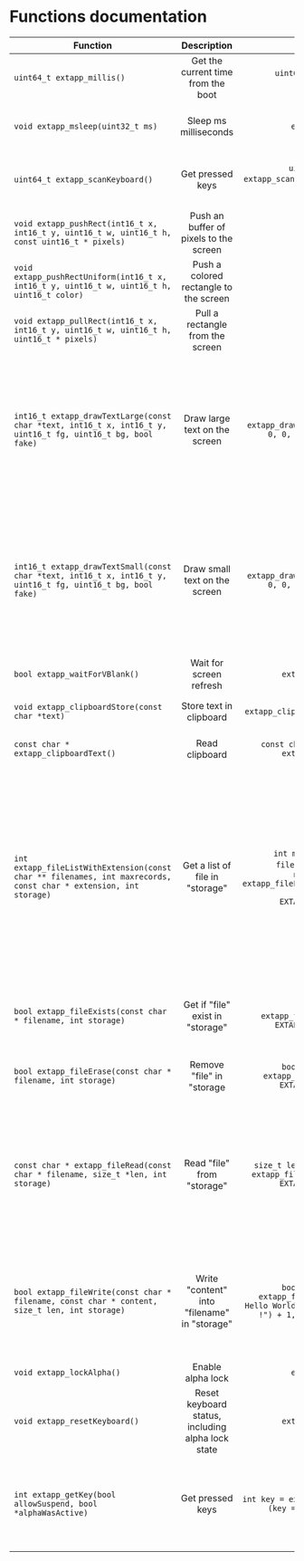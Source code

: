 # Functions documentation

| Function                                                                                                         |                    Description                    |                                                                             Usage                                                                             |                                                                                                Arguments                                                                                                |                                                                  Returns |
| ---------------------------------------------------------------------------------------------------------------- | :-----------------------------------------------: | :-----------------------------------------------------------------------------------------------------------------------------------------------------------: | :-----------------------------------------------------------------------------------------------------------------------------------------------------------------------------------------------------: | -----------------------------------------------------------------------: |
| `uint64_t extapp_millis()`                                                                                       |        Get the current time from the boot         |                                                          `uint64_t time_from_boot = extapp_millis()`                                                          |                                                                                                 Nothing                                                                                                 |                                            Time from the boot (uint64_t) |
| `void extapp_msleep(uint32_t ms)`                                                                                |               Sleep ms milliseconds               |                                                                     `extapp_msleep(100)`                                                                      |                                                                                   The number of milliseconds to sleep                                                                                   |                                                                  Nothing |
| `uint64_t extapp_scanKeyboard()`                                                                                 |                 Get pressed keys                  |                                            `uint64_t keysDown = extapp_scanKeyboard()` TODO: Handle it in example                                             |                                                                                                 Nothing                                                                                                 |            Key down, can be identified by constants like `SCANCODE_Left` |
| `void extapp_pushRect(int16_t x, int16_t y, uint16_t w, uint16_t h, const uint16_t * pixels)`                    |      Push an buffer of pixels to the screen       |                                                                             TODO                                                                              |                                                                                                  TODO                                                                                                   |                                                                  Nothing |
| `void extapp_pushRectUniform(int16_t x, int16_t y, uint16_t w, uint16_t h, uint16_t color)`                      |      Push a colored rectangle to the screen       |                                                                             TODO                                                                              |                                                                                                  TODO                                                                                                   |                                                                  Nothing |
| `void extapp_pullRect(int16_t x, int16_t y, uint16_t w, uint16_t h, uint16_t * pixels)`                          |         Pull a rectangle from the screen          |                                                                             TODO                                                                              |                                                                                                  TODO                                                                                                   |                                                                  Nothing |
| `int16_t extapp_drawTextLarge(const char *text, int16_t x, int16_t y, uint16_t fg, uint16_t bg, bool fake)`      |           Draw large text on the screen           |                                             `extapp_drawTextLarge("Hello World !", 0, 0, 0x0000, 0xFFFF, false)`                                              |                                the text, x, the x position, the y position, the foreground color, the background color, fake : don't draw the text, just return his size                                |                                                    The width of the text |
| `int16_t extapp_drawTextSmall(const char *text, int16_t x, int16_t y, uint16_t fg, uint16_t bg, bool fake)`      |           Draw small text on the screen           |                                             `extapp_drawTextSmall("Hello World !", 0, 0, 0x0000, 0xFFFF, false)`                                              |                                the text, x, the x position, the y position, the foreground color, the background color, fake : don't draw the text, just return his size                                |                                                    The width of the text |
| `bool extapp_waitForVBlank()`                                                                                    |              Wait for screen refresh              |                                                                   `extapp_waitForVBlank()`                                                                    |                                                                                                 Nothing                                                                                                 |                                                             If it worked |
| `void extapp_clipboardStore(const char *text)`                                                                   |              Store text in clipboard              |                                                           `extapp_clipboardStore("Hello World !")`                                                            |                                                                                   The text to store in the clipboard                                                                                    |                                                                  Nothing |
| `const char * extapp_clipboardText()`                                                                            |                  Read clipboard                   |                                                   `const char * clipboardContent = extapp_clipboardText()`                                                    |                                                                                                 Nothing                                                                                                 |                                             The content of the clipboard |
| `int extapp_fileListWithExtension(const char ** filenames, int maxrecords, const char * extension, int storage)` |          Get a list of file in "storage"          | `int max_files = 10;` `char * filenames[max_files];` `int numberOfRecords = extapp_fileListWithExtension(filenames, max_files, "py", EXTAPP_RAM_FILE_SYSTEM)` | The array to store the list of files, the maximum number of records (should be equal to the length of the array), the extension of the files to match (only on RAM file system), and the storage to use |                                           The number of records returned |
| `bool extapp_fileExists(const char * filename, int storage)`                                                     |         Get if "file"  exist in "storage"         |                                         `bool fileExits = extapp_fileExists("script1.py", EXTAPP_FLASH_FILE_SYSTEM)`                                          |                                                                              The filename of the file, the storage to use                                                                               |                                                       If the file exists |
| `bool extapp_fileErase(const char * filename, int storage)`                                                      |             Remove "file" in "storage             |                                        `bool eraseSuccessful = extapp_fileErase("script1.py", EXTAPP_RAM_FILE_SYSTEM)`                                        |                                                                              The filename of the file, the storage to use                                                                               |                                                  If the operation worked |
| `const char * extapp_fileRead(const char * filename, size_t *len, int storage)`                                  |            Read "file" from "storage"             |                               `size_t len; const char * content = extapp_fileRead("script1.py", &len, EXTAPP_RAM_FILE_SYSTEM)`                                |                                       The filename of the file, a pointer to a `size_t` variable to store the size of the file (can be NULL), the storage to use                                        |                                                  The content of the file |
| `bool extapp_fileWrite(const char * filename, const char * content, size_t len, int storage)`                    |   Write "content" into "filename" in "storage"    |              `bool writeSuccessful = extapp_fileWrite("script1.py", "   Hello World !", strlen("   Hello World !") + 1, EXTAPP_RAM_FILE_SYSTEM)`              |                                              The filename of the file, the content of the file to write, the size of the file to write, the storage to use                                              |                                                  If the operation worked |
| `void extapp_lockAlpha()`                                                                                        |                 Enable alpha lock                 |                                                                     `extapp_lockAlpha()`                                                                      |                                                                                                 Nothing                                                                                                 |                                                                  Nothing |
| `void extapp_resetKeyboard()`                                                                                    | Reset keyboard status, including alpha lock state |                                                                   `extapp_resetKeyboard()`                                                                    |                                                                                                 Nothing                                                                                                 |                                                                  Nothing |
| `int extapp_getKey(bool allowSuspend, bool *alphaWasActive)`                                                     |                 Get pressed keys                  |                                            `int key = extapp_getKey(true, NULL); if (key == KEY_CTRL_EXIT) {...}`                                             |                                                       Allow the calculator to suspend, a pointer to a bool to store if the alpha lock was active                                                        | The code of the key, can be identified by constants like `KEY_CTRL_EXIT` |
